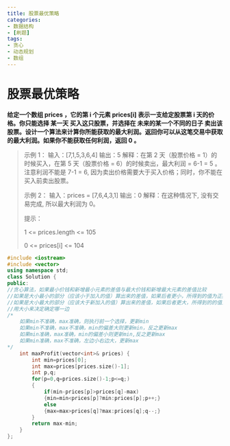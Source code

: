 ```yaml
---
title: 股票最优策略
categories:
- 数据结构
- [刷题]
tags:
- 贪心
- 动态规划
- 数组
---
```

# 股票最优策略
**给定一个数组 prices ，它的第 i 个元素 prices[i] 表示一支给定股票第 i 天的价格。你只能选择 某一天 买入这只股票，并选择在 未来的某一个不同的日子 卖出该股票。设计一个算法来计算你所能获取的最大利润。返回你可以从这笔交易中获取的最大利润。如果你不能获取任何利润，返回 0 。**

> 示例 1：
> 输入：[7,1,5,3,6,4]
> 输出：5
> 解释：在第 2 天（股票价格 = 1）的时候买入，在第 5 天（股票价格 = 6）的时候卖出，最大利润 = 6-1 = 5 。注意利润不能是 7-1 = 6, 因为卖出价格需要大于买入价格；同时，你不能在买入前卖出股票。
>
> 示例 2：
> 输入：prices = [7,6,4,3,1]
> 输出：0
> 解释：在这种情况下, 没有交易完成, 所以最大利润为 0。
>
>
> 提示：
>
> 1 <= prices.length <= 105
>
> 0 <= prices[i] <= 104

```c++
#include <iostream>
#include <vector>
using namespace std;
class Solution {
public:
//贪心算法，如果最小价钱和新增最小元素的差值与最大价钱和新增最大元素的差值比较
//如果是大小最小的部分（应该小于加入的值）算出来的差值，如果后者更小，所得到的值为正数
//如果是大小最大的部分（应该大于新加入的值）算出来的差值，如果后者更大，所得到的的值为正数
//用大小来决定确定哪一边
/*
    如果min不准确，max准确，则执行前一个选择，更新min
    如果min不准确，max不准确，min的偏差大则更新min，反之更新max
    如果min准确，max准确，min的偏差小则更新min,反之更新max
    如果min准确，max不准确，左边小右边大，更新max
*/
    int maxProfit(vector<int>& prices) {
        int min=prices[0];
        int max=prices[prices.size()-1];
        int p,q;
        for(p=0,q=prices.size()-1;p<=q;)
        {
            if(min-prices[p]>prices[q]-max)
            {min=min<prices[p]?min:prices[p];p++;}
            else
            {max=max>prices[q]?max:prices[q];q--;}
        }
        return max-min;
    }
};
```

